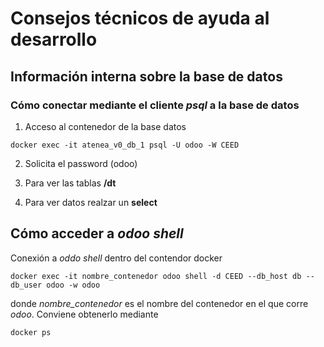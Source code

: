 # Consejos técnicos de ayuda al desarrollo

## Información interna sobre la base de datos

### Cómo conectar mediante el cliente _psql_ a la base de datos

1. Acceso al contenedor de la base datos

```
docker exec -it atenea_v0_db_1 psql -U odoo -W CEED
```
2. Solicita el password (odoo)

3. Para ver las tablas __/dt__

4. Para ver datos realzar un __select__

## Cómo acceder a _odoo shell_

Conexión a _oddo shell_ dentro del contendor docker

```
docker exec -it nombre_contenedor odoo shell -d CEED --db_host db --db_user odoo -w odoo
```

donde _nombre_contenedor_ es el nombre del contenedor en el que corre _odoo_. Conviene obtenerlo mediante

```
docker ps
```